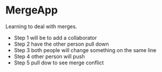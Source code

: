 # MergeApp
Learning to deal with merges.

- Step 1 will be to add a collaborator
- Step 2 have the other person pull down 
- Step 3 both people will change something on the same line
- Step 4 other person will push
- Step 5 pull dow to see merge conflict
